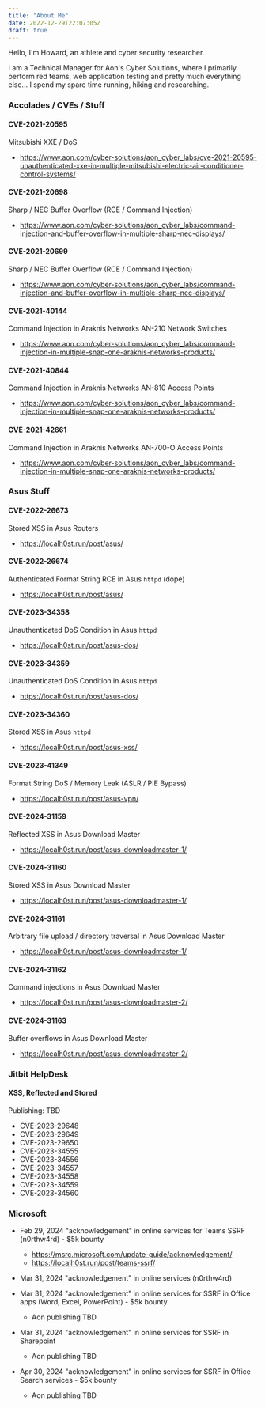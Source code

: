 ```yaml
---
title: "About Me"
date: 2022-12-29T22:07:05Z
draft: true
---
```


Hello, I'm Howard, an athlete and cyber security researcher.

I am a Technical Manager for Aon's Cyber Solutions, where I primarily perform red teams, web application testing and pretty much everything else... I spend my spare time running, hiking and researching.

### Accolades / CVEs / Stuff

#### CVE-2021-20595
Mitsubishi XXE / DoS
- https://www.aon.com/cyber-solutions/aon_cyber_labs/cve-2021-20595-unauthenticated-xxe-in-multiple-mitsubishi-electric-air-conditioner-control-systems/
#### CVE-2021-20698
Sharp / NEC Buffer Overflow (RCE / Command Injection)
- https://www.aon.com/cyber-solutions/aon_cyber_labs/command-injection-and-buffer-overflow-in-multiple-sharp-nec-displays/
#### CVE-2021-20699
Sharp / NEC Buffer Overflow (RCE / Command Injection)
- https://www.aon.com/cyber-solutions/aon_cyber_labs/command-injection-and-buffer-overflow-in-multiple-sharp-nec-displays/
#### CVE-2021-40144
Command Injection in Araknis Networks AN-210 Network Switches
- https://www.aon.com/cyber-solutions/aon_cyber_labs/command-injection-in-multiple-snap-one-araknis-networks-products/
#### CVE-2021-40844
Command Injection in Araknis Networks AN-810 Access Points
- https://www.aon.com/cyber-solutions/aon_cyber_labs/command-injection-in-multiple-snap-one-araknis-networks-products/
#### CVE-2021-42661
Command Injection in Araknis Networks AN-700-O Access Points
- https://www.aon.com/cyber-solutions/aon_cyber_labs/command-injection-in-multiple-snap-one-araknis-networks-products/
### Asus Stuff

#### CVE-2022-26673
Stored XSS in Asus Routers
- https://localh0st.run/post/asus/
#### CVE-2022-26674
Authenticated Format String RCE in Asus `httpd` (dope)
- https://localh0st.run/post/asus/
#### CVE-2023-34358
Unauthenticated DoS Condition in Asus `httpd`
- https://localh0st.run/post/asus-dos/
#### CVE-2023-34359
Unauthenticated DoS Condition in Asus `httpd`
- https://localh0st.run/post/asus-dos/
#### CVE-2023-34360
Stored XSS in Asus `httpd`
- https://localh0st.run/post/asus-xss/
#### CVE-2023-41349
Format String DoS / Memory Leak (ASLR / PIE Bypass)
- https://localh0st.run/post/asus-vpn/
#### CVE-2024-31159
Reflected XSS in Asus Download Master
- https://localh0st.run/post/asus-downloadmaster-1/
#### CVE-2024-31160
Stored XSS in Asus Download Master
- https://localh0st.run/post/asus-downloadmaster-1/
#### CVE-2024-31161
Arbitrary file upload / directory traversal in Asus Download Master
- https://localh0st.run/post/asus-downloadmaster-1/
#### CVE-2024-31162
Command injections in Asus Download Master
- https://localh0st.run/post/asus-downloadmaster-2/
#### CVE-2024-31163
Buffer overflows in Asus Download Master
- https://localh0st.run/post/asus-downloadmaster-2/

### Jitbit HelpDesk

#### XSS, Reflected and Stored
Publishing: TBD
- CVE-2023-29648
- CVE-2023-29649
- CVE-2023-29650
- CVE-2023-34555
- CVE-2023-34556
- CVE-2023-34557
- CVE-2023-34558
- CVE-2023-34559
- CVE-2023-34560

### Microsoft

- Feb 29, 2024 "acknowledgement" in online services for Teams SSRF (n0rthw4rd) - $5k bounty
    - https://msrc.microsoft.com/update-guide/acknowledgement/
    - https://localh0st.run/post/teams-ssrf/

- Mar 31, 2024 "acknowledgement" in online services (n0rthw4rd)

- Mar 31, 2024 "acknowledgement" in online services for SSRF in Office apps (Word, Excel, PowerPoint) - $5k bounty
    - Aon publishing TBD

- Mar 31, 2024 "acknowledgement" in online services for SSRF in Sharepoint
    - Aon publishing TBD

- Apr 30, 2024 "acknowledgement" in online services for SSRF in Office Search services - $5k bounty
    - Aon publishing TBD

